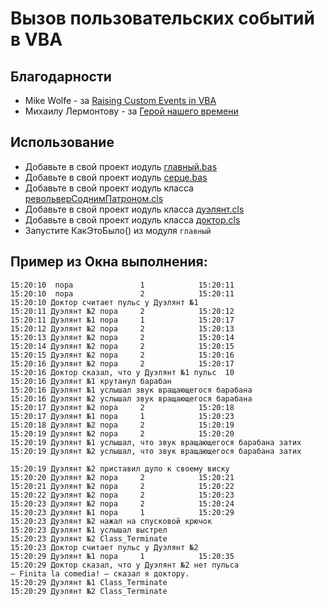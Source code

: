 # Вызов пользовательских событий в VBA
## Благодарности
- Mike Wolfe - за [Raising Custom Events in VBA](https://nolongerset.com/raising-custom-events-in-vba)
- Михаилу Лермонтову - за [Герой нашего времени](https://ru.wikipedia.org/wiki/Герой_нашего_времени)

## Использование
- Добавьте в свой проект иодуль [главный.bas](главный.bas)
- Добавьте в свой проект иодуль [серце.bas](серце.bas)
- Добавьте в свой проект иодуль класса [револьверСоднимПатроном.cls](револьверСоднимПатроном.cls)
- Добавьте в свой проект иодуль класса [дуэлянт.cls](дуэлянт.cls)
- Добавьте в свой проект иодуль класса [доктор.cls](доктор.cls)
- Запустите КакЭтоБыло() из модуля `главный`
## Пример из Окна выполнения:
```
15:20:10  пора               1            15:20:11
15:20:10  пора               2            15:20:11
15:20:10 Доктор считает пульс у Дуэлянт №1
15:20:11 Дуэлянт №2 пора     2            15:20:12
15:20:11 Дуэлянт №1 пора     1            15:20:17
15:20:12 Дуэлянт №2 пора     2            15:20:13
15:20:13 Дуэлянт №2 пора     2            15:20:14
15:20:14 Дуэлянт №2 пора     2            15:20:15
15:20:15 Дуэлянт №2 пора     2            15:20:16
15:20:16 Дуэлянт №2 пора     2            15:20:17
15:20:16 Доктор сказал, что у Дуэлянт №1 пульс  10 
15:20:16 Дуэлянт №1 крутанул барабан
15:20:16 Дуэлянт №1 услышал звук вращающегося барабана
15:20:16 Дуэлянт №2 услышал звук вращающегося барабана
15:20:17 Дуэлянт №2 пора     2            15:20:18
15:20:17 Дуэлянт №1 пора     1            15:20:23
15:20:18 Дуэлянт №2 пора     2            15:20:19
15:20:19 Дуэлянт №2 пора     2            15:20:20
15:20:19 Дуэлянт №1 услышал, что звук вращающегося барабана затих
15:20:19 Дуэлянт №2 услышал, что звук вращающегося барабана затих

15:20:19 Дуэлянт №2 приставил дуло к своему виску
15:20:20 Дуэлянт №2 пора     2            15:20:21
15:20:21 Дуэлянт №2 пора     2            15:20:22
15:20:22 Дуэлянт №2 пора     2            15:20:23
15:20:23 Дуэлянт №2 пора     2            15:20:24
15:20:23 Дуэлянт №1 пора     1            15:20:29
15:20:23 Дуэлянт №2 нажал на спусковой крючок
15:20:23 Дуэлянт №1 услышал выстрел
15:20:23 Дуэлянт №2 Class_Terminate
15:20:23 Доктор считает пульс у Дуэлянт №2
15:20:29 Дуэлянт №1 пора     1            15:20:35
15:20:29 Доктор сказал, что у Дуэлянт №2 нет пульса
– Finita la comedia! – сказал я доктору.
15:20:29 Дуэлянт №1 Class_Terminate
15:20:29 Дуэлянт №2 Class_Terminate
```
